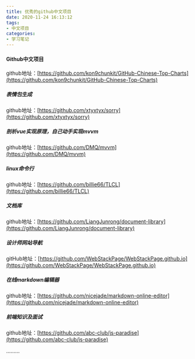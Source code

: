 ```yaml
---
title: 优秀的github中文项目
date: 2020-11-24 16:13:12
tags:
- 中文项目
categories:
- 学习笔记
---
```

#### Github中文项目

github地址：[https://github.com/kon9chunkit/GitHub-Chinese-Top-Charts](https://github.com/kon9chunkit/GitHub-Chinese-Top-Charts)
<!--more-->
##### 表情包生成

github地址：[https://github.com/xtyxtyx/sorry](https://github.com/xtyxtyx/sorry)

##### 剖析vue实现原理，自己动手实现mvvm

github地址：[https://github.com/DMQ/mvvm](https://github.com/DMQ/mvvm)

##### linux命令行

github地址：[https://github.com/billie66/TLCL](https://github.com/billie66/TLCL)

##### 文档库

github地址：[https://github.com/LiangJunrong/document-library](https://github.com/LiangJunrong/document-library)

##### 设计师网站导航

gitHub地址：[https://github.com/WebStackPage/WebStackPage.github.io](https://github.com/WebStackPage/WebStackPage.github.io)

##### 在线markdown编辑器

github地址：[https://github.com/nicejade/markdown-online-editor](https://github.com/nicejade/markdown-online-editor)

##### 前端知识及面试

github地址：[https://github.com/abc-club/js-paradise](https://github.com/abc-club/js-paradise)

.........